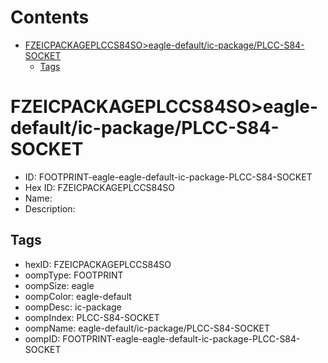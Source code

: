 



Contents
========

* [FZEICPACKAGEPLCCS84SO>eagle-default/ic-package/PLCC-S84-SOCKET](#fzeicpackageplccs84soeagle-defaultic-packageplcc-s84-socket)
	* [Tags](#tags)

# FZEICPACKAGEPLCCS84SO>eagle-default/ic-package/PLCC-S84-SOCKET

- ID: FOOTPRINT-eagle-eagle-default-ic-package-PLCC-S84-SOCKET
- Hex ID: FZEICPACKAGEPLCCS84SO
- Name: 
- Description: 

## Tags

- hexID: FZEICPACKAGEPLCCS84SO
- oompType: FOOTPRINT
- oompSize: eagle
- oompColor: eagle-default
- oompDesc: ic-package
- oompIndex: PLCC-S84-SOCKET
- oompName: eagle-default/ic-package/PLCC-S84-SOCKET
- oompID: FOOTPRINT-eagle-eagle-default-ic-package-PLCC-S84-SOCKET
